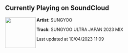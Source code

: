 ## Currently Playing on SoundCloud

[<img align="left" width="100" src="https://i1.sndcdn.com/artworks-kLRVIQU3ox26i1Ur-4wvdoA-t500x500.jpg">](https://soundcloud.com/sungyookr/sungyoo-ultra-japan-2023-mix)

**Artist**: SUNGYOO 

**Track**: SUNGYOO ULTRA JAPAN 2023 MIX

Last updated at 10/04/2023 11:09
